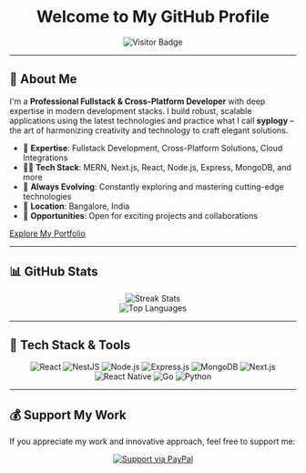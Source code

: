<h1 align="center">Welcome to My GitHub Profile</h1>

<p align="center">
  <img src="https://visitor-badge.laobi.icu/badge?page_id=Shahnoorgit" alt="Visitor Badge"/>
</p>

---

## 💫 About Me

I'm a **Professional Fullstack & Cross-Platform Developer** with deep expertise in modern development stacks. I build robust, scalable applications using the latest technologies and practice what I call **syplogy** – the art of harmonizing creativity and technology to craft elegant solutions.

- 🔭 **Expertise**: Fullstack Development, Cross-Platform Solutions, Cloud Integrations  
- 🧑‍💻 **Tech Stack**: MERN, Next.js, React, Node.js, Express, MongoDB, and more  
- 🌱 **Always Evolving**: Constantly exploring and mastering cutting-edge technologies  
- 📍 **Location**: Bangalore, India  
- 💼 **Opportunities**: Open for exciting projects and collaborations

[Explore My Portfolio](https://shahnoor.netlify.app/)

---

## 📊 GitHub Stats

<p align="center">
  <img src="https://github-readme-streak-stats.herokuapp.com/?user=Shahnoorgit&theme=dark&hide_border=true" alt="Streak Stats"/>
  <br>
  <img src="https://github-readme-stats.vercel.app/api/top-langs/?username=Shahnoorgit&theme=dark&hide_border=true&include_all_commits=true&count_private=true&layout=compact" alt="Top Languages"/>
</p>

---

## 🚀 Tech Stack & Tools

<p align="center">
  <!-- React -->
  <img src="https://img.shields.io/badge/React-20232A?style=for-the-badge&logo=react&logoColor=61DAFB" alt="React"/>
  
  <!-- NestJS -->
  <img src="https://img.shields.io/badge/NestJS-E0234E?style=for-the-badge&logo=nestjs&logoColor=white" alt="NestJS"/>
  
  <!-- Node.js -->
  <img src="https://img.shields.io/badge/Node.js-339933?style=for-the-badge&logo=nodedotjs&logoColor=white" alt="Node.js"/>
  
  <!-- Express.js -->
  <img src="https://img.shields.io/badge/Express.js-404D59?style=for-the-badge" alt="Express.js"/>
  
  <!-- MongoDB -->
  <img src="https://img.shields.io/badge/MongoDB-47A248?style=for-the-badge&logo=mongodb&logoColor=white" alt="MongoDB"/>
  
  <!-- Next.js -->
  <img src="https://img.shields.io/badge/Next.js-000000?style=for-the-badge&logo=next.js&logoColor=white" alt="Next.js"/>
  
  <!-- React Native -->
  <img src="https://img.shields.io/badge/React%20Native-20232A?style=for-the-badge&logo=reactnative&logoColor=white" alt="React Native"/>
  
  <!-- Go (Golang) -->
  <img src="https://img.shields.io/badge/Go-00ADD8?style=for-the-badge&logo=go&logoColor=white" alt="Go"/>
  
  <!-- Python -->
  <img src="https://img.shields.io/badge/Python-3776AB?style=for-the-badge&logo=python&logoColor=white" alt="Python"/>
</p>

---

## 💰 Support My Work

If you appreciate my work and innovative approach, feel free to support me:

<p align="center">
  <a href="https://paypal.me/Shahnoormujawar@gmail.com" target="_blank">
    <img src="https://img.shields.io/badge/PayPal-00457C?style=for-the-badge&logo=paypal&logoColor=white" alt="Support via PayPal"/>
  </a>
</p>
